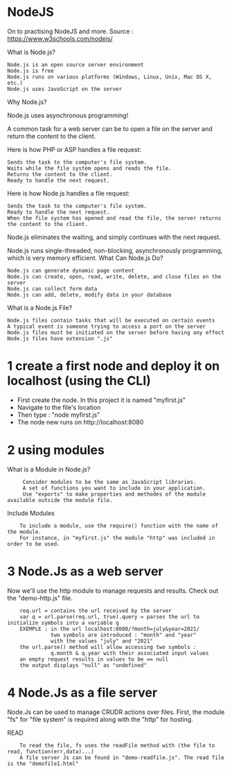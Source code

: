 # NodeJS
On to practising NodeJS and more.
Source : https://www.w3schools.com/nodejs/

What is Node.js?

    Node.js is an open source server environment
    Node.js is free
    Node.js runs on various platforms (Windows, Linux, Unix, Mac OS X, etc.)
    Node.js uses JavaScript on the server

Why Node.js?

Node.js uses asynchronous programming!

A common task for a web server can be to open a file on the server and return the content to the client.

Here is how PHP or ASP handles a file request:

    Sends the task to the computer's file system.
    Waits while the file system opens and reads the file.
    Returns the content to the client.
    Ready to handle the next request.

Here is how Node.js handles a file request:

    Sends the task to the computer's file system.
    Ready to handle the next request.
    When the file system has opened and read the file, the server returns the content to the client.

Node.js eliminates the waiting, and simply continues with the next request.

Node.js runs single-threaded, non-blocking, asynchronously programming, which is very memory efficient.
What Can Node.js Do?

    Node.js can generate dynamic page content
    Node.js can create, open, read, write, delete, and close files on the server
    Node.js can collect form data
    Node.js can add, delete, modify data in your database

What is a Node.js File?

    Node.js files contain tasks that will be executed on certain events
    A typical event is someone trying to access a port on the server
    Node.js files must be initiated on the server before having any effect
    Node.js files have extension ".js"

# 1 create a first node and deploy it on localhost (using the CLI)

  * First create the node. In this project it is named "myfirst.js" 
  * Navigate to the file's location
  * Then type : "node myfirst.js"
  * The node new runs on http://localhost:8080

 # 2 using modules
 
 What is a Module in Node.js?
 
         Consider modules to be the same as JavaScript libraries.
         A set of functions you want to include in your application.
         Use "exports" to make properties and methodes of the module available outside the module file.
         
Include Modules

        To include a module, use the require() function with the name of the module.
        For instance, in "myfirst.js" the module "http" was included in order to be used.
        
 # 3 Node.Js as a web server
 
 Now we'll use the http module to manage requests and results.
 Check out the "demo-http.js" file.
 
        req.url = contains the url received by the server
        var q = url.parse(req.url, true).query = parses the url to initialize symbols into a variable q
        EXEMPLE : in the url localhost:8080/?month=july&year=2021/
                  two symbols are introduced : "month" and "year"
                  with the values "july" and "2021"
        the url.parse() method will allow accessing two symbols :
                  q.month & q.year with their associated input values
        an empty request results in values to be == null
        the output displays "null" as "undefined"
        
# 4 Node.Js as a file server

Node.Js can be used to manage CRUDR actions over files.
First, the module "fs" for "file system" is required along with the "http" for hosting.

READ


        To read the file, fs uses the readFile method with (the file to read, function(err,data)...)
        A file server Js can be found in "demo-readfile.js". The read file is the "demofile1.html"
        
